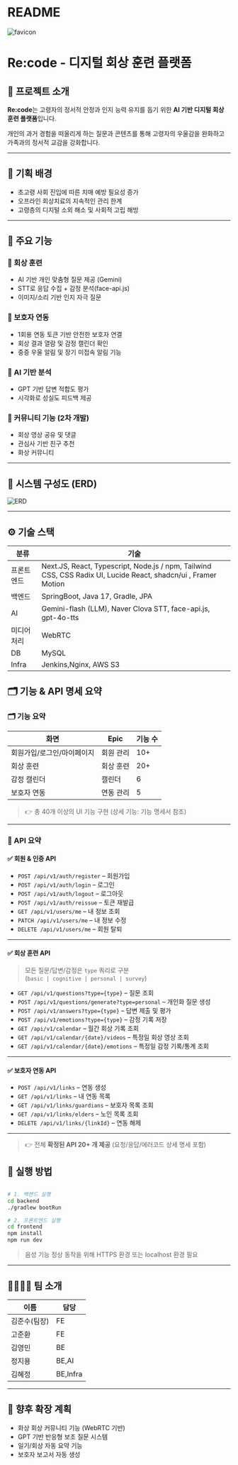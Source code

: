 # README

![favicon](./docs/favicon.png)

# Re:code - 디지털 회상 훈련 플랫폼

## 📌 프로젝트 소개

**Re:code**는 고령자의 정서적 안정과 인지 능력 유지를 돕기 위한 **AI 기반 디지털 회상 훈련 플랫폼**입니다.

개인의 과거 경험을 떠올리게 하는 질문과 콘텐츠를 통해 고령자의 우울감을 완화하고 가족과의 정서적 교감을 강화합니다.

---

## 🎯 기획 배경

- 초고령 사회 진입에 따른 치매 예방 필요성 증가
- 오프라인 회상치료의 지속적인 관리 한계
- 고령층의 디지털 소외 해소 및 사회적 고립 해방

---

## 🎨 주요 기능

### 🔹 회상 훈련

- AI 기반 개인 맞춤형 질문 제공 (Gemini)
- STT로 응답 수집 + 감정 분석(face-api.js)
- 이미지/소리 기반 인지 자극 질문

### 🔹 보호자 연동

- 1회용 연동 토큰 기반 안전한 보호자 연결
- 회상 결과 열람 및 감정 캘린더 확인
- 중증 우울 알림 및 장기 미접속 알림 기능

### 🔹 AI 기반 분석

- GPT 기반 답변 적합도 평가
- 시각화로 성실도 피드백 제공

### 🔹 커뮤니티 기능 (2차 개발)

- 회상 영상 공유 및 댓글
- 관심사 기반 친구 추천
- 화상 커뮤니티

---

## 🧩 시스템 구성도 (ERD)

![ERD](./docs/13기_공통PJT_중간발표_E105_고정삼.김.🍙-ERD.png)

---

## ⚙️ 기술 스택

| 분류 | 기술 |
| --- | --- |
| 프론트엔드 | Next.JS, React, Typescript, Node.js / npm, Tailwind CSS, CSS Radix UI,  Lucide React, shadcn/ui , Framer Motion |
| 백엔드 | SpringBoot, Java 17, Gradle, JPA |
| AI | Gemini-flash (LLM), Naver Clova STT, face-api.js, gpt-4o-tts |
| 미디어 처리 | WebRTC |
| DB | MySQL |
| Infra | Jenkins,Nginx, AWS S3 |

## 🗂️ 기능 & API 명세 요약

### 🗂️ 기능 요약 

| 화면 | Epic | 기능 수 |
| --- | --- | --- |
| 회원가입/로그인/마이페이지 | 회원 관리 | 10+ |
| 회상 훈련 | 회상 훈련 | 20+ |
| 감정 캘린더 | 캘린더 | 6 |
| 보호자 연동 | 연동 관리 | 5 |

> 👉 총 40개 이상의 UI 기능 구현 (상세 기능: 기능 명세서 참조)

---

### 🔌 API 요약

#### ✅ 회원 & 인증 API
- `POST /api/v1/auth/register` – 회원가입  
- `POST /api/v1/auth/login` – 로그인  
- `POST /api/v1/auth/logout` – 로그아웃  
- `POST /api/v1/auth/reissue` – 토큰 재발급  
- `GET /api/v1/users/me` – 내 정보 조회  
- `PATCH /api/v1/users/me` – 내 정보 수정  
- `DELETE /api/v1/users/me` – 회원 탈퇴  

---

#### ✅ 회상 훈련 API
> 모든 질문/답변/감정은 `type` 쿼리로 구분  
> (`basic | cognitive | personal | survey`)

- `GET /api/v1/questions?type={type}` – 질문 조회  
- `POST /api/v1/questions/generate?type=personal` – 개인화 질문 생성  
- `POST /api/v1/answers?type={type}` – 답변 제출 및 평가  
- `POST /api/v1/emotions?type={type}` – 감정 기록 저장  
- `GET /api/v1/calendar` – 월간 회상 기록 조회  
- `GET /api/v1/calendar/{date}/videos` – 특정일 회상 영상 조회  
- `GET /api/v1/calendar/{date}/emotions` – 특정일 감정 기록/통계 조회  

---

#### ✅ 보호자 연동 API
- `POST /api/v1/links` – 연동 생성  
- `GET /api/v1/links` – 내 연동 목록  
- `GET /api/v1/links/guardians` – 보호자 목록 조회  
- `GET /api/v1/links/elders` – 노인 목록 조회  
- `DELETE /api/v1/links/{linkId}` – 연동 해제  

---

> 👉 전체 **확정된 API 20+ 개 제공** (요청/응답/에러코드 상세 명세 포함)


## 🚀 실행 방법

```bash

# 1. 백엔드 실행
cd backend
./gradlew bootRun

# 2. 프론트엔드 실행
cd frontend
npm install
npm run dev

```

> 음성 기능 정상 동작을 위해 HTTPS 환경 또는 localhost 환경 필요
> 

---

## 👨‍👩‍👧‍👦 팀 소개

| 이름 | 담당 |
| --- | --- |
| 김준수(팀장) | FE |
| 고준환 | FE |
| 김영민 | BE |
| 정지용 | BE,AI |
| 김혜정 | BE,Infra |

---

## 📌 향후 확장 계획

- 화상 회상 커뮤니티 기능 (WebRTC 기반)
- GPT 기반 반응형 보조 질문 시스템
- 일기/회상 자동 요약 기능
- 보호자 보고서 자동 생성